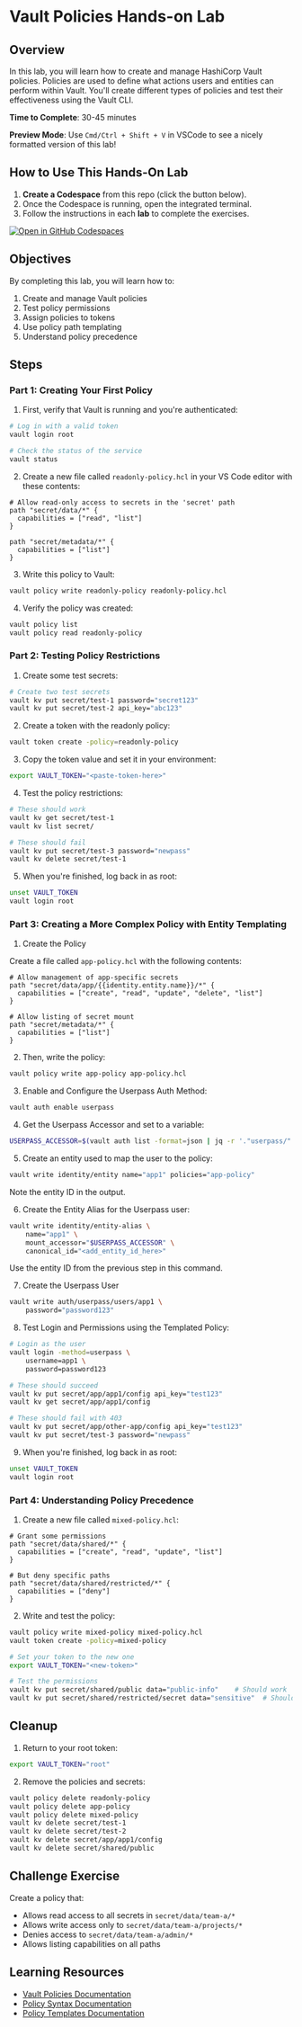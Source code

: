 # Vault Policies Hands-on Lab

## Overview
In this lab, you will learn how to create and manage HashiCorp Vault policies. Policies are used to define what actions users and entities can perform within Vault. You'll create different types of policies and test their effectiveness using the Vault CLI.

**Time to Complete**: 30-45 minutes

**Preview Mode**: Use `Cmd/Ctrl + Shift + V` in VSCode to see a nicely formatted version of this lab!

## How to Use This Hands-On Lab

1. **Create a Codespace** from this repo (click the button below).  
2. Once the Codespace is running, open the integrated terminal.
3. Follow the instructions in each **lab** to complete the exercises.

[![Open in GitHub Codespaces](https://github.com/codespaces/badge.svg)](https://codespaces.new/btkrausen/vault-codespaces)

## Objectives
By completing this lab, you will learn how to:
1. Create and manage Vault policies
2. Test policy permissions
3. Assign policies to tokens
4. Use policy path templating
5. Understand policy precedence

## Steps

### Part 1: Creating Your First Policy

1. First, verify that Vault is running and you're authenticated:
```bash
# Log in with a valid token
vault login root

# Check the status of the service
vault status
```

2. Create a new file called `readonly-policy.hcl` in your VS Code editor with these contents:
```hcl
# Allow read-only access to secrets in the 'secret' path
path "secret/data/*" {
  capabilities = ["read", "list"]
}

path "secret/metadata/*" {
  capabilities = ["list"]
} 
```

3. Write this policy to Vault:
```bash
vault policy write readonly-policy readonly-policy.hcl
```

4. Verify the policy was created:
```bash
vault policy list
vault policy read readonly-policy
```

### Part 2: Testing Policy Restrictions

1. Create some test secrets:
```bash
# Create two test secrets
vault kv put secret/test-1 password="secret123"
vault kv put secret/test-2 api_key="abc123"
```

2. Create a token with the readonly policy:
```bash
vault token create -policy=readonly-policy
```

3. Copy the token value and set it in your environment:
```bash
export VAULT_TOKEN="<paste-token-here>"
```

4. Test the policy restrictions:
```bash
# These should work
vault kv get secret/test-1
vault kv list secret/

# These should fail
vault kv put secret/test-3 password="newpass"
vault kv delete secret/test-1
```

5. When you're finished, log back in as root:
```bash
unset VAULT_TOKEN
vault login root
```

### Part 3: Creating a More Complex Policy with Entity Templating

1. Create the Policy

Create a file called `app-policy.hcl` with the following contents:

```hcl
# Allow management of app-specific secrets
path "secret/data/app/{{identity.entity.name}}/*" {
  capabilities = ["create", "read", "update", "delete", "list"]
}

# Allow listing of secret mount
path "secret/metadata/*" {
  capabilities = ["list"]
}
```

2. Then, write the policy:
```bash
vault policy write app-policy app-policy.hcl
```

3. Enable and Configure the Userpass Auth Method:
```bash
vault auth enable userpass
```

4. Get the Userpass Accessor and set to a variable:
```bash
USERPASS_ACCESSOR=$(vault auth list -format=json | jq -r '."userpass/".accessor')
```

5. Create an entity used to map the user to the policy:
```bash
vault write identity/entity name="app1" policies="app-policy"
```
Note the entity ID in the output.

6. Create the Entity Alias for the Userpass user:
```bash
vault write identity/entity-alias \
    name="app1" \
    mount_accessor="$USERPASS_ACCESSOR" \
    canonical_id="<add_entity_id_here>"
```
Use the entity ID from the previous step in this command.

7. Create the Userpass User
```bash
vault write auth/userpass/users/app1 \
    password="password123"
```

8. Test Login and Permissions using the Templated Policy:
```bash
# Login as the user
vault login -method=userpass \
    username=app1 \
    password=password123

# These should succeed
vault kv put secret/app/app1/config api_key="test123"
vault kv get secret/app/app1/config

# These should fail with 403
vault kv put secret/app/other-app/config api_key="test123"
vault kv put secret/test-3 password="newpass"
```

9. When you're finished, log back in as root:
```bash
unset VAULT_TOKEN
vault login root
```

### Part 4: Understanding Policy Precedence

1. Create a new file called `mixed-policy.hcl`:
```hcl
# Grant some permissions
path "secret/data/shared/*" {
  capabilities = ["create", "read", "update", "list"]
}

# But deny specific paths
path "secret/data/shared/restricted/*" {
  capabilities = ["deny"]
}
```

2. Write and test the policy:
```bash
vault policy write mixed-policy mixed-policy.hcl
vault token create -policy=mixed-policy

# Set your token to the new one
export VAULT_TOKEN="<new-token>"

# Test the permissions
vault kv put secret/shared/public data="public-info"    # Should work
vault kv put secret/shared/restricted/secret data="sensitive"  # Should fail
```

## Cleanup
1. Return to your root token:
```bash
export VAULT_TOKEN="root"
```

2. Remove the policies and secrets:
```bash
vault policy delete readonly-policy
vault policy delete app-policy
vault policy delete mixed-policy
vault kv delete secret/test-1
vault kv delete secret/test-2
vault kv delete secret/app/app1/config
vault kv delete secret/shared/public
```

## Challenge Exercise
Create a policy that:
- Allows read access to all secrets in `secret/data/team-a/*`
- Allows write access only to `secret/data/team-a/projects/*`
- Denies access to `secret/data/team-a/admin/*`
- Allows listing capabilities on all paths

## Learning Resources
- [Vault Policies Documentation](https://developer.hashicorp.com/vault/docs/concepts/policies)
- [Policy Syntax Documentation](https://developer.hashicorp.com/vault/docs/concepts/policies#policy-syntax)
- [Policy Templates Documentation](https://developer.hashicorp.com/vault/docs/concepts/policies#policy-templates)
